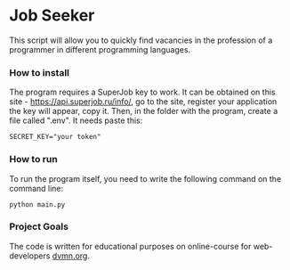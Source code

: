 # Job Seeker

This script will allow you to quickly find vacancies in the profession of a programmer in different programming languages.

### How to install

The program requires a SuperJob key to work. It can be obtained
on this site - https://api.superjob.ru/info/, go to the site, register your application
the key will appear, copy it. Then,
in the folder with the program, create a file called ".env". It needs
paste this:
```
SECRET_KEY="your token"
```

### How to run
To run the program itself, you need to write the following command on the command line:
```
python main.py 
```

### Project Goals

The code is written for educational purposes on online-course for web-developers [dvmn.org](https://dvmn.org/).
